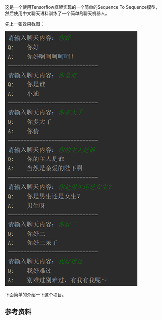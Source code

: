 这是一个使用Tensorflow框架实现的一个简单的Sequence To Sequence模型，然后使用中文聊天语料训练了一个简单的聊天机器人。  
   
先上一张效果截图：  
  
  
![效果截图](https://github.com/1033020837/ChatBot/blob/master/img/%E8%81%8A%E5%A4%A9%E6%88%AA%E5%9B%BE.png)  
  
  
下面简单的介绍一下这个项目。  

## 参考资料  
